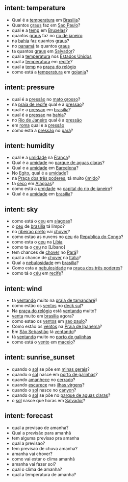 ## intent: temperature
- Qual é a [temperatura](type) em [Brasilia](locale)?
- Quantos [graus](type) faz em [Sao Paulo](locale)?
- qual e a [temp](type) em [Bruxelas](locale)?
- quantos [graus](type) faz no [rio de janeiro](locale)
- na [bahia](locale) faz quantos [graus](type)?
- no [panamá](locale) ta quantos [graus](type)
- ta quantos [graus](type) em [Salvador](locale)?
- qual a [temperatura](type) nos [Estados Unidos](locale)
- qual a [temperatura](type) em [recife](locale)?
- qual a [temp](type) na [praça do relógio](locale)
- como está a [temperatura](type) em [goiania](locale)?

## intent: pressure
- qual é a [pressão](type) no [mato grosso](locale)?
- na [praia de recife](locale) qual e a [pressao](type)?
- qual e a [pressao](type) em [brasilia](locale)?
- qual é a [pressao](type) na [bahia](locale)?
- no [Rio de Janeiro](locale) qual é a [pressão](type)
- em [roma](locale) qual e a [pressão](type)
- como está a [pressão](type) no [pará](locale)?

## intent: humidity
- qual e a [umidade](type) na [França](locale)?
- Qual é a [umidade](type) no [parque de aguas claras](locale)?
- Qual e a [umidade](type) em [Barcelona](locale)?
- No [Egito](locale), qual é a [umidade](type)?
- na [Praça dos três poderes](locale), tá muito [úmido](type)?
- ta [seco](type) em [Alagoas](locale)?
- como está a [umidade](type) na [capital do rio de janeiro](locale)?
- Qual é a [umidade](type) em [brasilia](locale)?

## intent: sky
- como está o [ceu](type) em [alagoas](locale)?
- o [ceu](type) de [brasilia](locale) tá limpo?
- no [ribeirao preto](locale) vai [chover](type)?
- como estao as nuvens no [ceu](type) da [Republica do Congo](locale)?
- como esta o [ceu](type) na [Líbia](locale)
- como ta o [ceu](type) no [Líbano]
- tem chances de [chover](type) no [Pará](locale)?
- qual a chance de [chover](type) na [Itália](locale)?
- Qual a [nebulosidade](type) em [brasilia](locale)?
- Como esta a [nebulosidade](type) na [praça dos três poderes](locale)?
- como tá o [céu](type) em [recife](locale)?

## intent: wind
- ta [ventando](type) muito na [praia de tamandaré](locale)?
- como estão os [ventos](type) no [deck sul](locale)?
- Na [praça do relógio](locale) está [ventando](type) muito?
- [venta](type) muito em [brasilia](locale) agora?
- como estao os [ventos](type) em [sao paulo](locale)?
- Como estão os [ventos](type) na [Praia de Ipanema](locale)?
- Em [São Sebastião](locale) tá [ventando](type)?
- tá [ventando](type) muito no [porto de galinhas](locale)
- como está o [vento](type) em [maceio](locale)?

## intent: sunrise_sunset
- quando o [sol](type) se põe em [minas gerais](locale)?
- quando o [sol](type) nasce em [porto de galinhas](locale)?
- quando [amanhece](type) no [cerrado](locale)?
- quando [escurece](type) nas [ilhas virgens](locale)?
- quando o [sol](type) nasce no [canyon](locale)?
- quando o [sol](type) se põe no [parque de aguas claras](locale)?
- o [sol](type) nasce que horas em [Salvador](locale)?

## intent: forecast
- qual a previsao de amanha?
- Qual a previsão para amanhã
- tem alguma previsao pra amanha
- qual a previsao?
- tem previsao de chuva amanha?
- amanha vai chover?
- como vai estar o clima amanhã
- amanha vai fazer sol?
- qual o clima de amanha?
- qual a temperatura de amanha?

